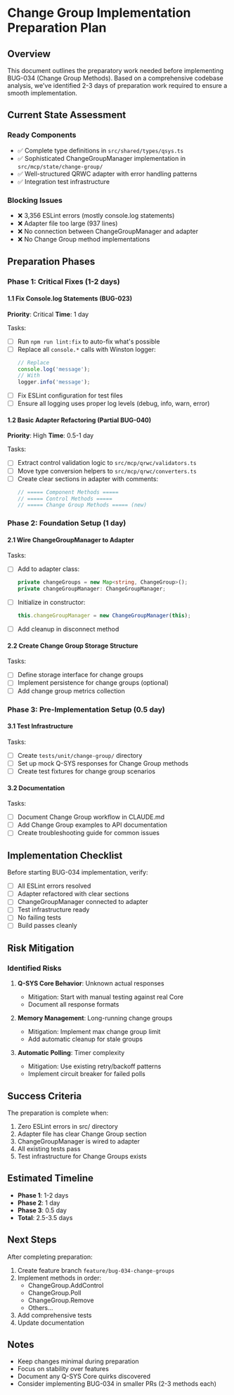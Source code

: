 # Change Group Implementation Preparation Plan

## Overview
This document outlines the preparatory work needed before implementing BUG-034 (Change Group Methods). Based on a comprehensive codebase analysis, we've identified 2-3 days of preparation work required to ensure a smooth implementation.

## Current State Assessment

### Ready Components
- ✅ Complete type definitions in `src/shared/types/qsys.ts`
- ✅ Sophisticated ChangeGroupManager implementation in `src/mcp/state/change-group/`
- ✅ Well-structured QRWC adapter with error handling patterns
- ✅ Integration test infrastructure

### Blocking Issues
- ❌ 3,356 ESLint errors (mostly console.log statements)
- ❌ Adapter file too large (937 lines)
- ❌ No connection between ChangeGroupManager and adapter
- ❌ No Change Group method implementations

## Preparation Phases

### Phase 1: Critical Fixes (1-2 days)

#### 1.1 Fix Console.log Statements (BUG-023)
**Priority**: Critical
**Time**: 1 day

Tasks:
- [ ] Run `npm run lint:fix` to auto-fix what's possible
- [ ] Replace all `console.*` calls with Winston logger:
  ```typescript
  // Replace
  console.log('message');
  // With
  logger.info('message');
  ```
- [ ] Fix ESLint configuration for test files
- [ ] Ensure all logging uses proper log levels (debug, info, warn, error)

#### 1.2 Basic Adapter Refactoring (Partial BUG-040)
**Priority**: High
**Time**: 0.5-1 day

Tasks:
- [ ] Extract control validation logic to `src/mcp/qrwc/validators.ts`
- [ ] Move type conversion helpers to `src/mcp/qrwc/converters.ts`
- [ ] Create clear sections in adapter with comments:
  ```typescript
  // ===== Component Methods =====
  // ===== Control Methods =====
  // ===== Change Group Methods ===== (new)
  ```

### Phase 2: Foundation Setup (1 day)

#### 2.1 Wire ChangeGroupManager to Adapter
Tasks:
- [ ] Add to adapter class:
  ```typescript
  private changeGroups = new Map<string, ChangeGroup>();
  private changeGroupManager: ChangeGroupManager;
  ```
- [ ] Initialize in constructor:
  ```typescript
  this.changeGroupManager = new ChangeGroupManager(this);
  ```
- [ ] Add cleanup in disconnect method

#### 2.2 Create Change Group Storage Structure
Tasks:
- [ ] Define storage interface for change groups
- [ ] Implement persistence for change groups (optional)
- [ ] Add change group metrics collection

### Phase 3: Pre-Implementation Setup (0.5 day)

#### 3.1 Test Infrastructure
Tasks:
- [ ] Create `tests/unit/change-group/` directory
- [ ] Set up mock Q-SYS responses for Change Group methods
- [ ] Create test fixtures for change group scenarios

#### 3.2 Documentation
Tasks:
- [ ] Document Change Group workflow in CLAUDE.md
- [ ] Add Change Group examples to API documentation
- [ ] Create troubleshooting guide for common issues

## Implementation Checklist

Before starting BUG-034 implementation, verify:

- [ ] All ESLint errors resolved
- [ ] Adapter refactored with clear sections
- [ ] ChangeGroupManager connected to adapter
- [ ] Test infrastructure ready
- [ ] No failing tests
- [ ] Build passes cleanly

## Risk Mitigation

### Identified Risks
1. **Q-SYS Core Behavior**: Unknown actual responses
   - Mitigation: Start with manual testing against real Core
   - Document all response formats

2. **Memory Management**: Long-running change groups
   - Mitigation: Implement max change group limit
   - Add automatic cleanup for stale groups

3. **Automatic Polling**: Timer complexity
   - Mitigation: Use existing retry/backoff patterns
   - Implement circuit breaker for failed polls

## Success Criteria

The preparation is complete when:
1. Zero ESLint errors in src/ directory
2. Adapter file has clear Change Group section
3. ChangeGroupManager is wired to adapter
4. All existing tests pass
5. Test infrastructure for Change Groups exists

## Estimated Timeline

- **Phase 1**: 1-2 days
- **Phase 2**: 1 day  
- **Phase 3**: 0.5 day
- **Total**: 2.5-3.5 days

## Next Steps

After completing preparation:
1. Create feature branch `feature/bug-034-change-groups`
2. Implement methods in order:
   - ChangeGroup.AddControl
   - ChangeGroup.Poll
   - ChangeGroup.Remove
   - Others...
3. Add comprehensive tests
4. Update documentation

## Notes

- Keep changes minimal during preparation
- Focus on stability over features
- Document any Q-SYS Core quirks discovered
- Consider implementing BUG-034 in smaller PRs (2-3 methods each)